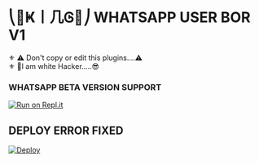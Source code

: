 # ⎝🌲Ҝ丨几Ꮆ🌲⎠ WHATSAPP USER BOR V1

⚜️ ⚠️️ Don't copy or edit this plugins....⚠️️ <br/>
⚜️ 🤘I am white Hacker.....😎
### WHATSAPP BETA VERSION SUPPORT

[![Run on Repl.it](https://repl.it/badge/github/quiec/whatsasena)](https://replit.com/@MagmaGaming/AQUABOT-REPL#index.js)

## DEPLOY ERROR FIXED
[![Deploy](https://www.herokucdn.com/deploy/button.svg)](https://dashboard.heroku.com/new?template=https://github.com/nethsaragimhan/KING-BOT-V1)
